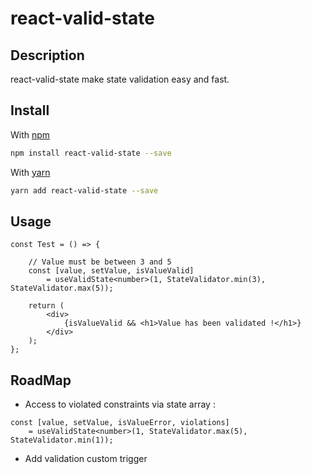 # react-valid-state

## Description

react-valid-state make state validation easy and fast.

## Install

With [npm](https://www.npmjs.com/)

```sh
npm install react-valid-state --save
```

With [yarn](https://yarnpkg.com/)

```sh
yarn add react-valid-state --save
```

## Usage

```tsx
const Test = () => {

    // Value must be between 3 and 5
    const [value, setValue, isValueValid]
        = useValidState<number>(1, StateValidator.min(3), StateValidator.max(5));

    return (
        <div>
            {isValueValid && <h1>Value has been validated !</h1>}
        </div>
    );
};
```

## RoadMap

- Access to violated constraints via state array :

```tsx
const [value, setValue, isValueError, violations]
    = useValidState<number>(1, StateValidator.max(5), StateValidator.min(1));
```

- Add validation custom trigger
